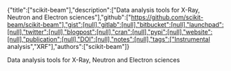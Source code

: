 {"title":["scikit-beam"],"description":["Data analysis tools for X-Ray, Neutron and Electron sciences"],"github":["https://github.com/scikit-beam/scikit-beam"],"gist":[null],"gitlab":[null],"bitbucket":[null],"launchpad":[null],"twitter":[null],"blogpost":[null],"cran":[null],"pypi":[null],"website":[null],"publication":[null],"DOI":[null],"notes":[null],"tags":["Instrumental analysis","XRF"],"authors":["scikit-beam"]}

Data analysis tools for X-Ray, Neutron and Electron sciences